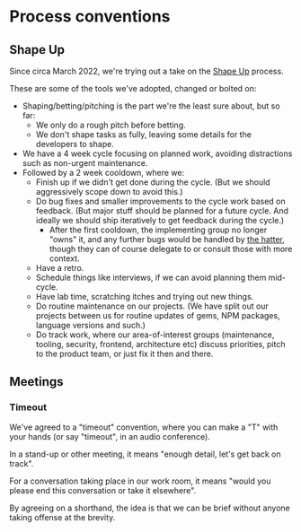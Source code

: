 # Process conventions

## Shape Up

Since circa March 2022, we're trying out a take on the [Shape Up](https://basecamp.com/shapeup) process.

These are some of the tools we've adopted, changed or bolted on:

- Shaping/betting/pitching is the part we're the least sure about, but so far:
  - We only do a rough pitch before betting.
  - We don't shape tasks as fully, leaving some details for the developers to shape.
- We have a 4 week cycle focusing on planned work, avoiding distractions such as non-urgent maintenance.
- Followed by a 2 week cooldown, where we:
  - Finish up if we didn't get done during the cycle. (But we should aggressively scope down to avoid this.)
  - Do bug fixes and smaller improvements to the cycle work based on feedback. (But major stuff should be planned for a future cycle. And ideally we should ship iteratively to get feedback during the cycle.)
    - After the first cooldown, the implementing group no longer "owns" it, and any further bugs would be handled by [the hatter](/hatter), though they can of course delegate to or consult those with more context.
  - Have a retro.
  - Schedule things like interviews, if we can avoid planning them mid-cycle.
  - Have lab time, scratching itches and trying out new things.
  - Do routine maintenance on our projects. (We have split out our projects between us for routine updates of gems, NPM packages, language versions and such.)
  - Do track work, where our area-of-interest groups (maintenance, tooling, security, frontend, architecture etc) discuss priorities, pitch to the product team, or just fix it then and there.

## Meetings

### Timeout

We've agreed to a "timeout" convention, where you can make a "T" with your hands (or say "timeout", in an audio conference).

In a stand-up or other meeting, it means "enough detail, let's get back on track".

For a conversation taking place in our work room, it means "would you please end this conversation or take it elsewhere".

By agreeing on a shorthand, the idea is that we can be brief without anyone taking offense at the brevity.
